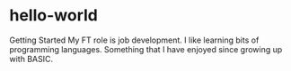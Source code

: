 # hello-world
Getting Started 
My FT role is job development. I like learning bits of programming languages. Something that I have enjoyed since growing up with BASIC.
